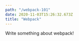 ```yaml
---
path: "/webpack-101"
date: 2020-11-03T15:26:32.673Z
title: "Webpack"
---
```


Write something about webpack!